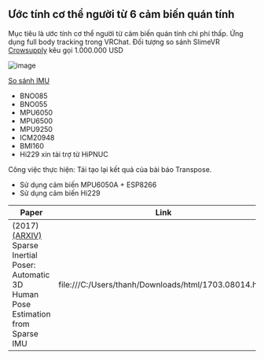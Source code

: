 ## Ước tính cơ thể người từ 6 cảm biến quán tính

Mục tiêu là ước tính cơ thể người từ cảm biến quán tính chi phí thấp. Ứng dụng full body tracking trong VRChat. Đối tượng so sánh SlimeVR [Crowsupply](https://www.crowdsupply.com/slimevr/slimevr-full-body-tracker) kêu gọi 1.000.000 USD

![image](https://user-images.githubusercontent.com/99313947/177080878-94779625-96d5-4c1e-932d-d92f5cefaff5.png)

[So sánh IMU](https://docs.slimevr.dev/diy/imu-comparison.html)
- BNO085
- BNO055
- MPU6050
- MPU6500
- MPU9250
- ICM20948
- BMI160
- Hi229 xin tài trợ từ HiPNUC

Công việc thực hiện: Tái tạo lại kết quả của bài báo Transpose.
- Sử dụng cảm biến MPU6050A + ESP8266
- Sử dụng cảm biến Hi229

| Paper | Link |
| --- | --- |
| (2017) [(ARXIV)](https://arxiv.org/abs/1703.08014) Sparse Inertial Poser: Automatic 3D Human Pose Estimation from Sparse IMU | file:///C:/Users/thanh/Downloads/html/1703.08014.html |

